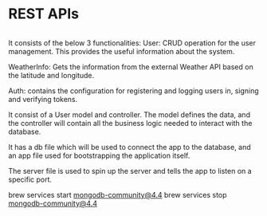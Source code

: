 #  REST APIs 

![]()

It consists of the below 3 functionalities:
User: CRUD operation for the user management.
This provides the useful information about the system.

WeatherInfo: Gets the information from the external Weather API
based on the latitude and longitude.

Auth: contains the configuration for registering and 
logging users in, signing and verifying tokens.

It consist of a User model and controller. The model
defines the data, and the controller will contain all 
the business logic needed to interact with the database. 

It has a db file which will be used to
connect the app to the database, and an app file used
for bootstrapping the application itself.

The server file is used to spin up the server and tells the
app to listen on a specific port.

brew services start mongodb-community@4.4
brew services stop mongodb-community@4.4